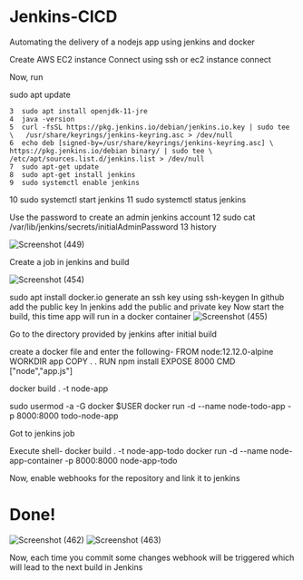 # Jenkins-CICD
Automating the delivery of a nodejs app using jenkins and docker

Create AWS EC2 instance
Connect using ssh or ec2 instance connect

Now, run

sudo apt update

    3  sudo apt install openjdk-11-jre
    4  java -version
    5  curl -fsSL https://pkg.jenkins.io/debian/jenkins.io.key | sudo tee \   /usr/share/keyrings/jenkins-keyring.asc > /dev/null 
    6  echo deb [signed-by=/usr/share/keyrings/jenkins-keyring.asc] \   https://pkg.jenkins.io/debian binary/ | sudo tee \   /etc/apt/sources.list.d/jenkins.list > /dev/null
    7  sudo apt-get update 
    8  sudo apt-get install jenkins
    9  sudo systemctl enable jenkins
   10  sudo systemctl start jenkins
   11  sudo systemctl status jenkins

   Use the password to create an admin jenkins account
   12  sudo cat /var/lib/jenkins/secrets/initialAdminPassword
   13  history


   ![Screenshot (449)](https://github.com/ShashankTumula/Jenkins-CICD/assets/103590482/9b8f3c00-f3f0-469c-9dcc-a41a30e092cc)

   Create a job in jenkins and build 

   ![Screenshot (454)](https://github.com/ShashankTumula/Jenkins-CICD/assets/103590482/52a0f3e5-217c-4a60-b749-fb4ddc80148a)

sudo apt install docker.io
generate an ssh key using ssh-keygen
In github add the public key
In jenkins add the public and private key
Now start the build, this time app will run in a docker container
![Screenshot (455)](https://github.com/ShashankTumula/Jenkins-CICD/assets/103590482/f222a09b-a454-4561-8079-27e6d616b631)


Go to the directory provided by jenkins after initial build


create a docker file and enter the following-
FROM node:12.12.0-alpine
WORKDIR app
COPY . .
RUN npm install
EXPOSE 8000
CMD ["node","app.js"]

docker build . -t node-app

sudo usermod -a -G docker $USER
docker run -d --name node-todo-app -p 8000:8000 todo-node-app

Got to jenkins job

Execute shell-
docker build . -t node-app-todo
docker run -d --name node-app-container -p 8000:8000 node-app-todo

Now, enable webhooks for the repository and link it to jenkins

# Done!
![Screenshot (462)](https://github.com/ShashankTumula/Jenkins-CICD/assets/103590482/01f50c1f-c93c-4c36-951d-91770d3e919a)
![Screenshot (463)](https://github.com/ShashankTumula/Jenkins-CICD/assets/103590482/6ed03708-f0f4-4013-b3ff-8dd38fdb0768)

Now, each time you commit some changes webhook will be triggered which will lead to the next build in Jenkins
